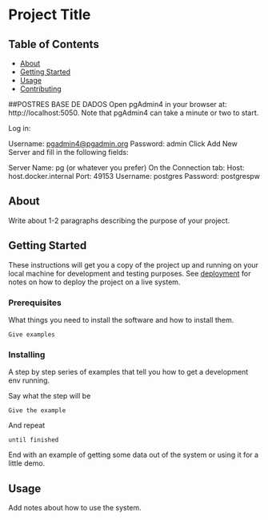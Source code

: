 # Project Title

## Table of Contents

- [About](#about)
- [Getting Started](#getting_started)
- [Usage](#usage)
- [Contributing](../CONTRIBUTING.md)


##POSTRES  BASE DE DADOS 
Open pgAdmin4 in your browser at: http://localhost:5050. Note that pgAdmin4 can take a minute or two to start.

Log in:

Username: pgadmin4@pgadmin.org
Password: admin
Click Add New Server and fill in the following fields:

Server Name: pg (or whatever you prefer)
On the Connection tab:
Host: host.docker.internal
Port: 49153
Username: postgres
Password: postgrespw


## About <a name = "about"></a>

Write about 1-2 paragraphs describing the purpose of your project.

## Getting Started <a name = "getting_started"></a>

These instructions will get you a copy of the project up and running on your local machine for development and testing purposes. See [deployment](#deployment) for notes on how to deploy the project on a live system.

### Prerequisites

What things you need to install the software and how to install them.

```
Give examples
```

### Installing

A step by step series of examples that tell you how to get a development env running.

Say what the step will be

```
Give the example
```

And repeat

```
until finished
```

End with an example of getting some data out of the system or using it for a little demo.

## Usage <a name = "usage"></a>

Add notes about how to use the system.
